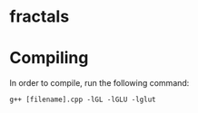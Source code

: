 # fractals

# Compiling

In order to compile, run the following command:

```
g++ [filename].cpp -lGL -lGLU -lglut
```
